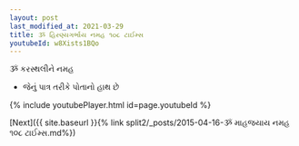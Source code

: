```yaml
---
layout: post
last_modified_at: 2021-03-29
title: ૐ હિરણ્યગર્ભાય નમહ ૧૦૮ ટાઈમ્સ
youtubeId: w8Xists1BQo
---
```

 
 
 ૐ કરસ્થલીને નમહ  
 
 -  જેનું પાત્ર તરીકે પોતાનો હાથ છે 
 
  
 
  
 
 
 
 
 
 


{% include youtubePlayer.html id=page.youtubeId %}
 
[Next]({{ site.baseurl }}{% link  split2/_posts/2015-04-16-ૐ માહજયાય નમહ ૧૦૮ ટાઈમ્સ.md%})
 
